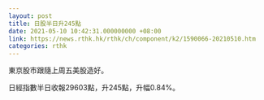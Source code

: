 ```yaml
---
layout: post
title: 日股半日升245點
date: 2021-05-10 10:42:31.000000000 +08:00
link: https://news.rthk.hk/rthk/ch/component/k2/1590066-20210510.htm
categories: rthk
---
```


東京股市跟隨上周五美股造好。

日經指數半日收報29603點，升245點，升幅0.84%。
